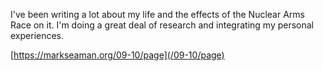 I've been writing a lot about my life and the effects of the Nuclear Arms Race on it.  I'm doing a great deal of research and integrating my personal experiences.

[https://markseaman.org/09-10/page](/09-10/page)
